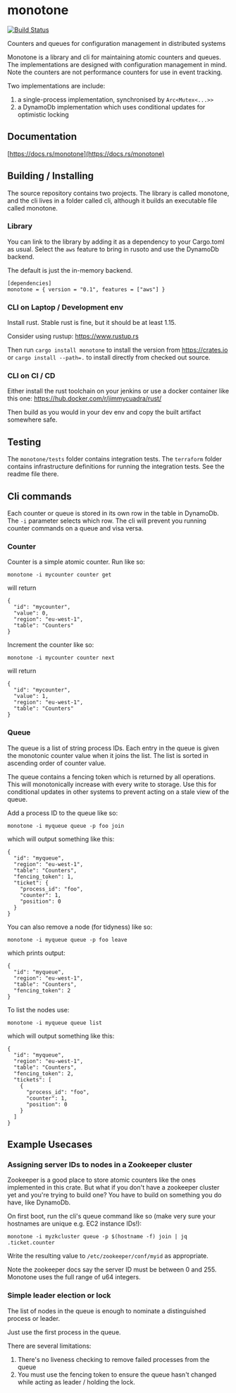 # monotone
[![Build Status](https://travis-ci.org/cmsd2/monotone.svg?branch=master)](https://travis-ci.org/cmsd2/monotone)

Counters and queues for configuration management in distributed systems

Monotone is a library and cli for maintaining atomic counters and queues.
The implementations are designed with configuration management in mind.
Note the counters are not performance counters for use in event tracking.

Two implementations are include:

1. a single-process implementation, synchronised by `Arc<Mutex<...>>`
2. a DynamoDb implementation which uses conditional updates for optimistic locking

## Documentation

[https://docs.rs/monotone](https://docs.rs/monotone)

## Building / Installing

The source repository contains two projects. The library is called monotone, and the
cli lives in a folder called cli, although it builds an executable file called monotone.

### Library

You can link to the library by adding it as a dependency to your Cargo.toml as usual.
Select the `aws` feature to bring in rusoto and use the DynamoDb backend.

The default is just the in-memory backend.

```
[dependencies]
monotone = { version = "0.1", features = ["aws"] }
```

### CLI on Laptop / Development env

Install rust. Stable rust is fine, but it should be at least 1.15.

Consider using rustup: https://www.rustup.rs

Then run `cargo install monotone` to install the version from https://crates.io
or `cargo install --path=.` to install directly from checked out source.

### CLI on CI / CD

Either install the rust toolchain on your jenkins or use a docker container like this one: https://hub.docker.com/r/jimmycuadra/rust/

Then build as you would in your dev env and copy the built artifact somewhere safe.

## Testing

The `monotone/tests` folder contains integration tests.
The `terraform` folder contains infrastructure definitions for running the integration tests. See the readme file there.

## Cli commands

Each counter or queue is stored in its own row in the table in DynamoDb.
The `-i` parameter selects which row.
The cli will prevent you running counter commands on a queue and visa versa.

### Counter

Counter is a simple atomic counter. Run like so:

```
monotone -i mycounter counter get
```

will return

```
{
  "id": "mycounter",
  "value": 0,
  "region": "eu-west-1",
  "table": "Counters"
}
```

Increment the counter like so:

```
monotone -i mycounter counter next
```

will return

```
{
  "id": "mycounter",
  "value": 1,
  "region": "eu-west-1",
  "table": "Counters"
}
```

### Queue

The queue is a list of string process IDs. Each entry in the queue is given the monotonic counter value when it joins the list.
The list is sorted in ascending order of counter value.

The queue contains a fencing token which is returned by all operations.
This will monotonically increase with every write to storage.
Use this for conditional updates in other systems to prevent acting on a stale view of the queue.

Add a process ID to the queue like so:

```
monotone -i myqueue queue -p foo join
```

which will output something like this:

```
{
  "id": "myqueue",
  "region": "eu-west-1",
  "table": "Counters",
  "fencing_token": 1,
  "ticket": {
    "process_id": "foo",
    "counter": 1,
    "position": 0
  }
}
```

You can also remove a node (for tidyness) like so:

```
monotone -i myqueue queue -p foo leave
```

which prints output:

```
{
  "id": "myqueue",
  "region": "eu-west-1",
  "table": "Counters",
  "fencing_token": 2
}
```

To list the nodes use:

```
monotone -i myqueue queue list
```

which will output something like this:

```
{
  "id": "myqueue",
  "region": "eu-west-1",
  "table": "Counters",
  "fencing_token": 2,
  "tickets": [
    {
      "process_id": "foo",
      "counter": 1,
      "position": 0
    }
  ]
}
```

## Example Usecases

### Assigning server IDs to nodes in a Zookeeper cluster

Zookeeper is a good place to store atomic counters like the ones implemented in this crate.
But what if you don't have a zookeeper cluster yet and you're trying to build one?
You have to build on something you do have, like DynamoDb.

On first boot, run the cli's queue command like so (make very sure your hostnames are unique e.g. EC2 instance IDs!):

```
monotone -i myzkcluster queue -p $(hostname -f) join | jq .ticket.counter
```

Write the resulting value to `/etc/zookeeper/conf/myid` as appropriate.

Note the zookeeper docs say the server ID must be between 0 and 255.
Monotone uses the full range of u64 integers.

### Simple leader election or lock

The list of nodes in the queue is enough to nominate a distinguished process or leader.

Just use the first process in the queue.

There are several limitations:

1. There's no liveness checking to remove failed processes from the queue
2. You must use the fencing token to ensure the queue hasn't changed while acting as leader / holding the lock.
